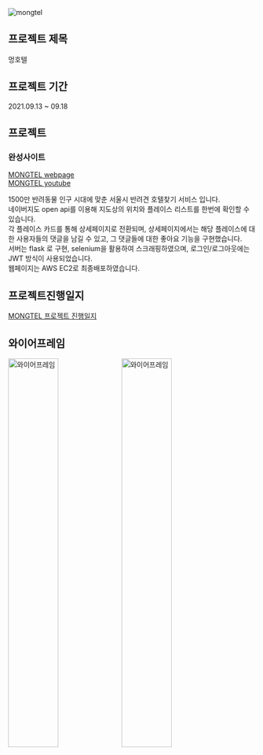 <img src="https://user-images.githubusercontent.com/67423755/133815909-04d06b4a-b7ed-4c44-9fdf-f511a169cbc7.PNG" alt="mongtel"/>

## 프로젝트 제목 
멍호텔 <br/>

## 프로젝트 기간
2021.09.13 ~ 09.18

## 프로젝트<br/>
### 완성사이트
 <a href="http://54.180.143.1">MONGTEL webpage</a><br/>
 <a href="https://youtu.be/sil2d1HrQvQ">MONGTEL youtube</a>

1500만 반려동물 인구 시대에 맞춘 서울시 반려견 호텔찾기 서비스 입니다.<br/>
네이버지도 open api를 이용해 지도상의 위치와 플레이스 리스트를 한번에 확인할 수 있습니다.<br/>
각 플레이스 카드를 통해 상세페이지로 전환되며, 상세페이지에서는 해당 플레이스에 대한 사용자들의 댓글을 남길 수 있고, 그 댓글들에 대한 좋아요 기능을 구현했습니다.<br/>
서버는 flask 로 구현, selenium을 활용하여 스크래핑하였으며, 로그인/로그아웃에는 JWT 방식이 사용되었습니다.<br/>
웹페이지는 AWS EC2로 최종배포하였습니다. 

## 프로젝트진행일지 <br/>
<a href="https://github.com/larisms/project_team26/blob/bc6719510fcb9d00e05c450b2ec1f6a26d0d2dcf/%ED%94%84%EB%A1%9C%EC%A0%9D%ED%8A%B8%EC%A7%84%ED%96%89%EC%9D%BC%EC%A7%80"> MONGTEL 프로젝트 진행일지</a>

## 와이어프레임 <br/>
<img src="https://user-images.githubusercontent.com/85733702/133069628-b0424ef3-2ca6-4ffc-8882-83283ae9c40e.jpeg" alt = "와이어프레임" style="width:45%;"/>
<img src="https://user-images.githubusercontent.com/85733702/133069674-d81de542-ef95-4450-874d-dccf0148abe3.jpeg" alt = "와이어프레임" style="width:45%;"/>

 

